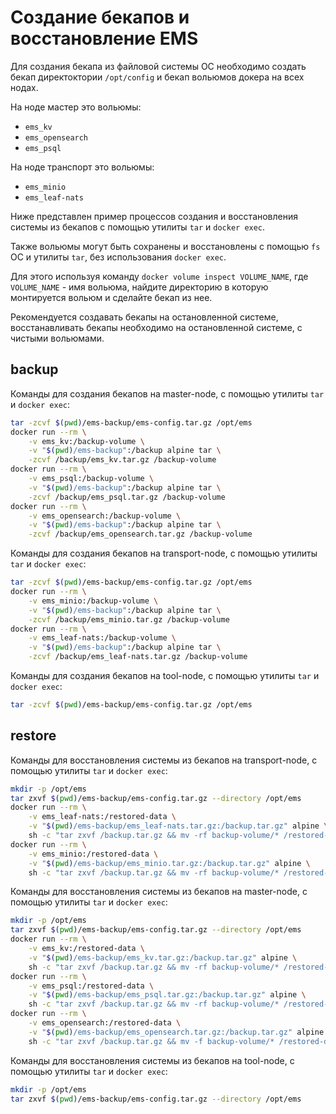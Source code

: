 # Создание бекапов и восстановление EMS

Для создания бекапа из файловой системы ОС необходимо создать бекап директоктории `/opt/config` и бекап вольюмов докера на всех нодах.

На ноде мастер это вольюмы:

* `ems_kv`
* `ems_opensearch`
* `ems_psql`

На ноде транспорт это вольюмы:

* `ems_minio`
* `ems_leaf-nats`

Ниже представлен пример процессов создания и восстановления системы из бекапов с помощью утилиты `tar` и `docker exec`.

Также вольюмы могут быть сохранены и восстановлены с помощью `fs` ОС и утилиты `tar`, без использования `docker exec`.

Для этого используя команду `docker volume inspect VOLUME_NAME`, где `VOLUME_NAME` - имя вольюма, найдите директорию в которую монтируется вольюм и сделайте бекап из нее.

Рекомендуется создавать бекапы на остановленной системе, восстанавливать бекапы необходимо на остановленной системе, с чистыми вольюмами.

## backup

Команды для создания бекапов на master-node, с помощью утилиты `tar` и `docker exec`:

```bash
tar -zcvf $(pwd)/ems-backup/ems-config.tar.gz /opt/ems
docker run --rm \
    -v ems_kv:/backup-volume \
    -v "$(pwd)/ems-backup":/backup alpine tar \
    -zcvf /backup/ems_kv.tar.gz /backup-volume
docker run --rm \
    -v ems_psql:/backup-volume \
    -v "$(pwd)/ems-backup":/backup alpine tar \
    -zcvf /backup/ems_psql.tar.gz /backup-volume
docker run --rm \
    -v ems_opensearch:/backup-volume \
    -v "$(pwd)/ems-backup":/backup alpine tar \
    -zcvf /backup/ems_opensearch.tar.gz /backup-volume
```

Команды для создания бекапов на transport-node, с помощью утилиты `tar` и `docker exec`:

```bash
tar -zcvf $(pwd)/ems-backup/ems-config.tar.gz /opt/ems
docker run --rm \
    -v ems_minio:/backup-volume \
    -v "$(pwd)/ems-backup":/backup alpine tar \
    -zcvf /backup/ems_minio.tar.gz /backup-volume
docker run --rm \
    -v ems_leaf-nats:/backup-volume \
    -v "$(pwd)/ems-backup":/backup alpine tar \
    -zcvf /backup/ems_leaf-nats.tar.gz /backup-volume
```

Команды для создания бекапов на tool-node, с помощью утилиты `tar` и `docker exec`:

```bash
tar -zcvf $(pwd)/ems-backup/ems-config.tar.gz /opt/ems
```

## restore

Команды для восстановления системы из бекапов на transport-node, с помощью утилиты `tar` и `docker exec`:

```bash
mkdir -p /opt/ems
tar zxvf $(pwd)/ems-backup/ems-config.tar.gz --directory /opt/ems
docker run --rm \
    -v ems_leaf-nats:/restored-data \
    -v "$(pwd)/ems-backup/ems_leaf-nats.tar.gz:/backup.tar.gz" alpine \
    sh -c "tar zxvf /backup.tar.gz && mv -rf backup-volume/* /restored-data/"
docker run --rm \
    -v ems_minio:/restored-data \
    -v "$(pwd)/ems-backup/ems_minio.tar.gz:/backup.tar.gz" alpine \
    sh -c "tar zxvf /backup.tar.gz && mv -rf backup-volume/* /restored-data/"
```

Команды для восстановления системы из бекапов на master-node, с помощью утилиты `tar` и `docker exec`:

```bash
mkdir -p /opt/ems
tar zxvf $(pwd)/ems-backup/ems-config.tar.gz --directory /opt/ems
docker run --rm \
    -v ems_kv:/restored-data \
    -v "$(pwd)/ems-backup/ems_kv.tar.gz:/backup.tar.gz" alpine \
    sh -c "tar zxvf /backup.tar.gz && mv -rf backup-volume/* /restored-data/"
docker run --rm \
    -v ems_psql:/restored-data \
    -v "$(pwd)/ems-backup/ems_psql.tar.gz:/backup.tar.gz" alpine \
    sh -c "tar zxvf /backup.tar.gz && mv -rf backup-volume/* /restored-data/"
docker run --rm \
    -v ems_opensearch:/restored-data \
    -v "$(pwd)/ems-backup/ems_opensearch.tar.gz:/backup.tar.gz" alpine \
    sh -c "tar zxvf /backup.tar.gz && mv -f backup-volume/* /restored-data/"
```

Команды для восстановления системы из бекапов на tool-node, с помощью утилиты `tar` и `docker exec`:

```bash
mkdir -p /opt/ems
tar zxvf $(pwd)/ems-backup/ems-config.tar.gz --directory /opt/ems
```
